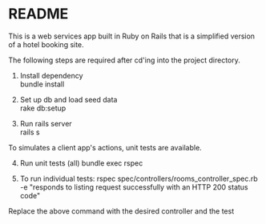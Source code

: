 # README

This is a web services app built in Ruby on Rails that is a simplified version of a hotel booking site.

The following steps are required after cd'ing into the project directory.

1. Install dependency  
bundle install

2. Set up db and load seed data  
rake db:setup

3. Run rails server  
rails s

To simulates a client app's actions, unit tests are available.

4. Run unit tests (all)
bundle exec rspec

5. To run individual tests:
rspec spec/controllers/rooms_controller_spec.rb -e "responds to listing request successfully with an HTTP 200 status code"

Replace the above command with the desired controller and the test